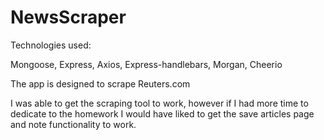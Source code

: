 # NewsScraper

Technologies used: 

Mongoose,
Express,
Axios,
Express-handlebars,
Morgan,
Cheerio

The app is designed to scrape Reuters.com 

I was able to get the scraping tool to work, however if I had more time to dedicate to the homework I would have liked to get the save articles page and note functionality to work. 

